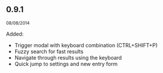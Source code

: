 ## 0.9.1 
<small>08/08/2014</small>

Added:

  - Trigger modal with keyboard combination (CTRL+SHIFT+P)
  - Fuzzy search for fast results
  - Navigate through results using the keyboard
  - Quick jump to settings and new entry form
